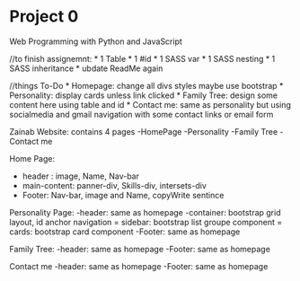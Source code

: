 # Project 0
Web Programming with Python and JavaScript

//to finish assignemnt:
    * 1 Table
    * 1 #id
    * 1 SASS var
    * 1 SASS nesting
    * 1 SASS inheritance
    * ubdate ReadMe again

//things To-Do 
    * Homepage: change all divs styles maybe use bootstrap
    * Personality: display cards unless link clicked
    * Family Tree: design some content here using table  and id
    * Contact me: same as personality but using socialmedia and gmail navigation with some contact links or email form

Zainab Website: contains 4 pages
-HomePage
-Personality
-Family Tree
-Contact me

Home Page: 
- header : image, Name, Nav-bar
- main-content: panner-div, Skills-div, intersets-div
- Footer: Nav-bar, image and Name, copyWrite sentince

Personality Page:
-header: same as homepage
-container: bootstrap grid layout, id anchor navigation
    = sidebar: bootstrap list groupe component
    = cards: bootstrap card component
-Footer: same as homepage

Family Tree:
-header: same as homepage
-Footer: same as homepage

Contact me
-header: same as homepage
-Footer: same as homepage